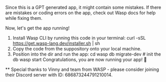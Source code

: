 Since this is a GPT generated app, it might contain some mistakes.
If there are mistakes or coding errors on the app, check out Wasp docs for help while fixing them.

Now, let's get the app running!

1. Install Wasp CLI by running this code in your terminal:
   curl -sSL https://get.wasp-lang.dev/installer.sh | sh
2. Copy the code from the suppository onto your local machine.
3. Position into the dir and run the app:
   cd <your-app-name>
   wasp db migrate-dev # init the db
   wasp start
Congratulations, you are now running your app! 🎉

** Special thanks to Vinny and team from WASP - please consider joining their Discord server with ID: 686873244791210014.
